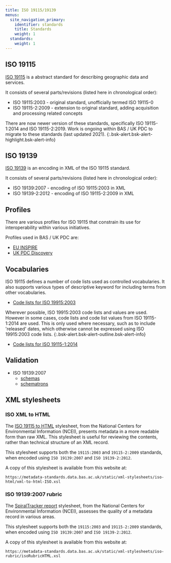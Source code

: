 ```yaml
---
title: ISO 19115/19139
menus:
  site_navigation_primary:
    identifier: standards
    title: Standards
    weight: 1
  standards:
    weight: 1
---
```


## ISO 19115

[ISO 19115](https://www.iso.org/standard/26020.html) is a abstract standard for describing geographic data and services.

It consists of several parts/revisions (listed here in chronological order):

* ISO 19115:2003 - original standard, unofficially termed ISO 19115-0
* ISO 19115-2:2009 - extension to original standard, adding acquisition and processing related concepts

There are now newer version of these standards, specifically ISO 19115-1:2014 and ISO 19115-2:2019. Work is ongoing
within BAS / UK PDC to migrate to these standards (last updated 2021).
{:.bsk-alert.bsk-alert-highlight.bsk-alert-info}

## ISO 19139

[ISO 19139](https://www.iso.org/standard/32557.html) is an encoding in XML of the ISO 19115 standard.

It consists of several parts/revisions (listed here in chronological order):

* ISO 19139:2007 - encoding of ISO 19115:2003 in XML
* ISO 19139-2:2012 - encoding of ISO 19115-2:2009 in XML

## Profiles

There are various profiles for ISO 19115 that constrain its use for interoperability within various initiatives.

Profiles used in BAS / UK PDC are:

* [EU INSPIRE](/profile/inspire)
* [UK PDC Discovery](/profile/uk-pdc-discovery)

## Vocabularies

ISO 19115 defines a number of code lists used as controlled vocabularies. It also supports various types of descriptive
keyword for including terms from other vocabularies.

* [Code lists for ISO 19915:2003](http://standards.iso.org/ittf/PubliclyAvailableStandards/ISO_19139_Schemas/resources/codelist/gmxCodelists.xml)

Wherever possible, ISO 19915:2003 code lists and values are used. However in some cases, code lists and code list
values from ISO 19115-1:2014 are used. This is only used where necessary, such as to include 'released' dates, which
otherwise cannot be expressed using ISO 19915:2003 code lists.
{:.bsk-alert.bsk-alert-outline.bsk-alert-info}

* [Code lists for ISO 19115-1:2014](https://standards.iso.org/iso/19115/resources/Codelists/cat/codelists.xml)

## Validation

* ISO 19139:2007
  * [schemas](https://standards.iso.org/ittf/PubliclyAvailableStandards/ISO_19139_Schemas/)
  * [schematrons](https://github.com/opengeospatial/ets-19139/tree/feature-issue-javadoc/src/main/resources/org/opengis/cite/schematron)

## XML stylesheets

### ISO XML to HTML

The [ISO 19115 to HTML](https://service.ncddc.noaa.gov/rdn/www/metadata-standards/metadata-xml/documents/ISOxml2html.zip)
stylesheet, from the National Centers for Environmental Information (NCEI), presents metadata in a more readable form
than raw XML. This stylesheet is useful for reviewing the contents, rather than technical structure of an XML record.

This stylesheet supports both the `19115:2003` and `19115-2:2009` standards, when encoded using `ISO 19139:2007` and
`ISO 19139-2:2012`.

A copy of this stylesheet is available from this website at:

```
https://metadata-standards.data.bas.ac.uk/static/xml-stylesheets/iso-html/xml-to-html-ISO.xsl
```

### ISO 19139:2007 rubric

The [SpiralTracker report](https://www.ngdc.noaa.gov/metadata/published/xsl/isoRubricHTML.xsl) stylesheet, from the
National Centers for Environmental Information (NCEI), assesses the quality of a metadata record in various areas.

This stylesheet supports both the `19115:2003` and `19115-2:2009` standards, when encoded using `ISO 19139:2007` and
`ISO 19139-2:2012`.

A copy of this stylesheet is available from this website at:

```
https://metadata-standards.data.bas.ac.uk/static/xml-stylesheets/iso-rubric/isoRubricHTML.xsl
```
